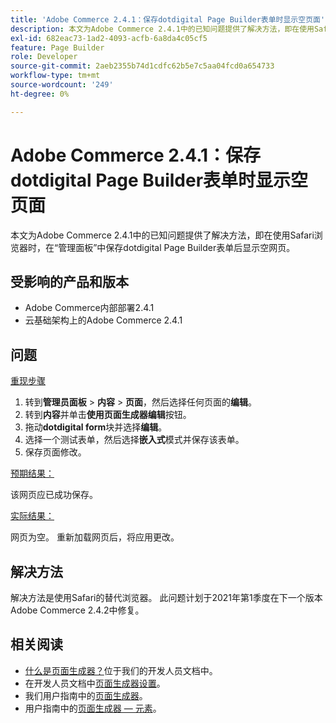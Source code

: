 ```yaml
---
title: 'Adobe Commerce 2.4.1：保存dotdigital Page Builder表单时显示空页面'
description: 本文为Adobe Commerce 2.4.1中的已知问题提供了解决方法，即在使用Safari浏览器时，在“管理面板”中保存dotdigital Page Builder表单后显示空网页。
exl-id: 682eac73-1ad2-4093-acfb-6a8da4c05cf5
feature: Page Builder
role: Developer
source-git-commit: 2aeb2355b74d1cdfc62b5e7c5aa04fcd0a654733
workflow-type: tm+mt
source-wordcount: '249'
ht-degree: 0%

---
```


# Adobe Commerce 2.4.1：保存dotdigital Page Builder表单时显示空页面

本文为Adobe Commerce 2.4.1中的已知问题提供了解决方法，即在使用Safari浏览器时，在“管理面板”中保存dotdigital Page Builder表单后显示空网页。

## 受影响的产品和版本

* Adobe Commerce内部部署2.4.1
* 云基础架构上的Adobe Commerce 2.4.1

## 问题

<u>重现步骤</u>

1. 转到&#x200B;**管理员面板** > **内容** > **页面**，然后选择任何页面的&#x200B;**编辑**。
1. 转到&#x200B;**内容**&#x200B;并单击&#x200B;**使用页面生成器编辑**&#x200B;按钮。
1. 拖动&#x200B;**dotdigital form**&#x200B;块并选择&#x200B;**编辑**。
1. 选择一个测试表单，然后选择&#x200B;**嵌入式**&#x200B;模式并保存该表单。
1. 保存页面修改。

<u>预期结果：</u>

该网页应已成功保存。

<u>实际结果：</u>

网页为空。 重新加载网页后，将应用更改。

## 解决方法

解决方法是使用Safari的替代浏览器。 此问题计划于2021年第1季度在下一个版本Adobe Commerce 2.4.2中修复。

## 相关阅读

* [什么是页面生成器？](https://developer.adobe.com/commerce/frontend-core/page-builder/)位于我们的开发人员文档中。
* 在开发人员文档中[页面生成器设置](https://experienceleague.adobe.com/docs/commerce-admin/page-builder/setup.html?lang=zh-Hans)。
* 我们用户指南中的[页面生成器](https://experienceleague.adobe.com/zh-hans/docs/commerce-admin/page-builder/introduction)。
* 用户指南中的[页面生成器 — 元素](https://experienceleague.adobe.com/zh-hans/docs/commerce-admin/page-builder/workspace#elements)。

